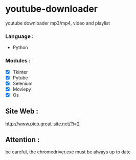 # youtube-downloader
youtube downloader mp3/mp4, video and playlist
### Language : 
* Python 

### Modules :
- [x] Tkinter
- [x] Pytube
- [x] Selenium 
- [x] Moviepy
- [x] Os

## Site Web : 
http://www.pico.great-site.net/?i=2

## Attention : 
be careful, the chromedriver.exe must be always up to date
